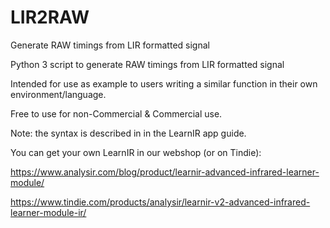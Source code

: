 # LIR2RAW
Generate RAW timings from LIR formatted signal

Python 3 script to generate RAW timings from LIR formatted signal

Intended for use as example to users writing  a similar function in their own environment/language.

Free to use for non-Commercial  & Commercial use. 

Note: the syntax is described in in the LearnIR app guide.

You can get your own LearnIR in our webshop (or on Tindie):

https://www.analysir.com/blog/product/learnir-advanced-infrared-learner-module/

https://www.tindie.com/products/analysir/learnir-v2-advanced-infrared-learner-module-ir/


